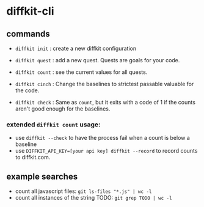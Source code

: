 # diffkit-cli


## commands
* `diffkit init` : create a new diffkit configuration
* `diffkit quest` : add a new quest.  Quests are goals for your code.
* `diffkit count` : see the current values for all quests.

* `diffkit cinch` : Change the baselines to strictest passable valuable for the code.
* `diffkit check` : Same as `count`, but it exits with a code of 1 if the counts aren't good enough for the baselines.

### extended `diffkit count` usage:
* use `diffkit --check` to have the process fail when a count is below a baseline
* use `DIFFKIT_API_KEY=[your api key] diffkit --record` to record counts to diffkit.com.

## example searches
* count all javascript files: `git ls-files "*.js" | wc -l`
* count all instances of the string TODO: `git grep TODO | wc -l`
